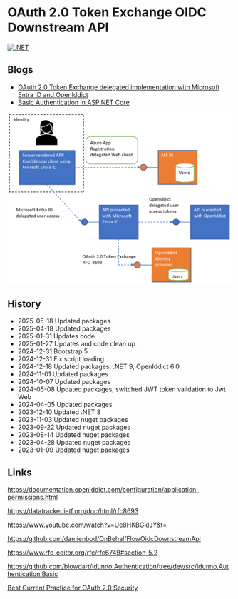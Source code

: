 # OAuth 2.0 Token Exchange OIDC Downstream API

[![.NET](https://github.com/damienbod/OAuthGrantExchangeOidcDownstreamApi/actions/workflows/dotnet.yml/badge.svg)](https://github.com/damienbod/OAuthGrantExchangeOidcDownstreamApi/actions/workflows/dotnet.yml)

## Blogs

- [OAuth 2.0 Token Exchange delegated implementation with Microsoft Entra ID and OpenIddict](https://damienbod.com/2023/01/09/implement-the-oauth-2-0-token-exchange-delegated-flow-between-an-azure-ad-api-and-an-api-protected-using-openiddict/)
- [Basic Authentication in ASP.NET Core](https://damienbod.com/2023/01/23/basic-authentication-in-asp-net-core/)

![OAuth 2.0 Token Exchange](https://github.com/damienbod/OAuthGrantExchangeOidcDownstreamApi/blob/main/images/oauth_token_exchange_aad_openiddict_02.png)

## History

- 2025-05-18 Updated packages
- 2025-04-18 Updated packages
- 2025-01-31 Updates code
- 2025-01-27 Updates and code clean up
- 2024-12-31 Bootstrap 5
- 2024-12-31 Fix script loading
- 2024-12-18 Updated packages, .NET 9, OpenIddict 6.0
- 2024-11-01 Updated packages
- 2024-10-07 Updated packages
- 2024-05-08 Updated packages, switched JWT token validation to Jwt Web
- 2024-04-05 Updated packages
- 2023-12-10 Updated .NET 8
- 2023-11-03 Updated nuget packages
- 2023-09-22 Updated nuget packages 
- 2023-08-14 Updated nuget packages 
- 2023-04-28 Updated nuget packages 
- 2023-01-09 Updated nuget packages 

## Links

https://documentation.openiddict.com/configuration/application-permissions.html

https://datatracker.ietf.org/doc/html/rfc8693

https://www.youtube.com/watch?v=Ue8HKBGkIJY&t=

https://github.com/damienbod/OnBehalfFlowOidcDownstreamApi

https://www.rfc-editor.org/rfc/rfc6749#section-5.2

https://github.com/blowdart/idunno.Authentication/tree/dev/src/idunno.Authentication.Basic

[Best Current Practice for OAuth 2.0 Security](https://datatracker.ietf.org/doc/rfc9700/)
